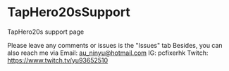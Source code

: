 # TapHero20sSupport
TapHero20s support page

Please leave any comments or issues is the "Issues" tab
Besides, you can also reach me via 
Email: au_ninyu@hotmail.com
IG: pcfixerhk
Twitch: https://www.twitch.tv/yu93652510
